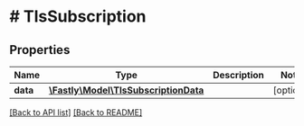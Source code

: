 # # TlsSubscription

## Properties

Name | Type | Description | Notes
------------ | ------------- | ------------- | -------------
**data** | [**\Fastly\Model\TlsSubscriptionData**](TlsSubscriptionData.md) |  | [optional] 


[[Back to API list]](../../README.md#endpoints) [[Back to README]](../../README.md)
